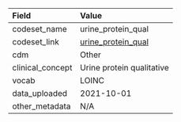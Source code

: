 |Field            |Value                     |
|:----------------|:-------------------------|
|codeset_name     |urine_protein_qual        |
|codeset_link     |[urine_protein_qual](https://github.com/PEDSnet/Variable-Dictionary/blob/main/measurement/urine_protein_qual.csv)|
|cdm              |Other                     |
|clinical_concept |Urine protein qualitative |
|vocab            |LOINC                     |
|data_uploaded    |2021-10-01                |
|other_metadata   |N/A                       |
